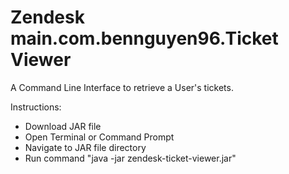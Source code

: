 # Zendesk main.com.bennguyen96.Ticket Viewer

A Command Line Interface to retrieve a User's tickets.

Instructions:
 - Download JAR file
 - Open Terminal or Command Prompt
 - Navigate to JAR file directory
 - Run command "java -jar zendesk-ticket-viewer.jar"